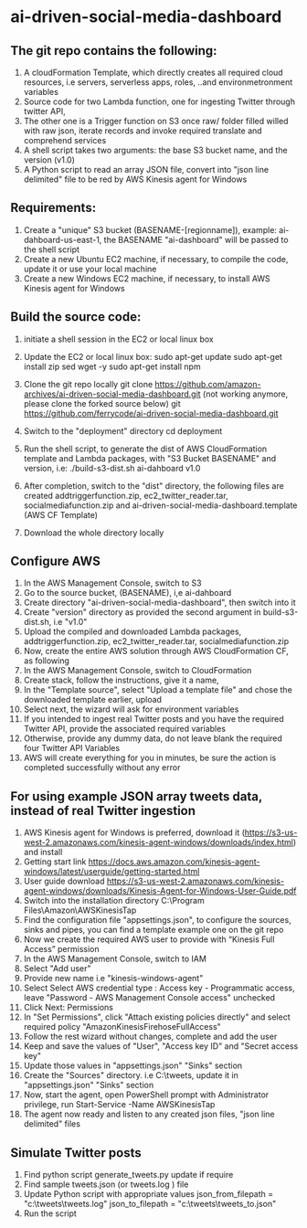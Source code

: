 # ai-driven-social-media-dashboard
## The git repo contains the following: 
1. A cloudFormation Template, which directly creates all required cloud resources, i.e servers, serverless apps, roles, ..and environmetronment variables 
2. Source code for two Lambda function, one for ingesting Twitter through twitter API, 
3. The other one is a Trigger function on S3 once raw/ folder filled willed with raw json, iterate records and invoke required translate and comprehend services 
4. A shell script takes two arguments: the base S3 bucket name, and the version (v1.0)
5. A Python script to read an array JSON file, convert into "json line delimited" file to be red by AWS Kinesis agent for Windows 

## Requirements:
1. Create a "unique" S3 bucket (BASENAME-[regionname]), example: ai-dahboard-us-east-1, the BASENAME "ai-dashboard" will be passed to the shell script 
2. Create a new Ubuntu EC2 machine, if necessary,  to compile the code, update it or use your local machine 
3. Create a new Windows EC2 machine, if necessary, to install AWS Kinesis agent for Windows

## Build the source code: 
1. initiate a shell session in the EC2 or local linux box
2. Update the EC2 or local linux box:
	sudo apt-get update
	sudo apt-get install zip sed wget -y
	sudo apt-get install npm 
3. Clone the git repo locally 
	git clone https://github.com/amazon-archives/ai-driven-social-media-dashboard.git (not working anymore, please clone the forked source below)
	git https://github.com/ferrycode/ai-driven-social-media-dashboard.git

4. Switch to the "deployment" directory 
	cd deployment

5. Run the shell script, to generate the dist of AWS CloudFormation template and Lambda packages, with "S3 Bucket BASENAME" and version, i.e:
	./build-s3-dist.sh ai-dahboard v1.0 

6. After completion, switch to the "dist" directory, the following files are created 
	addtriggerfunction.zip, ec2_twitter_reader.tar, socialmediafunction.zip and ai-driven-social-media-dashboard.template (AWS CF Template)
7. Download the whole directory locally 

## Configure AWS 

1. In the AWS Management Console, switch to S3 
2. Go to the source bucket, (BASENAME), i,e ai-dahboard
3. Create directory "ai-driven-social-media-dashboard", then switch into it
4. Create "version" directory as provided the second argument in build-s3-dist.sh, i.e "v1.0" 
5. Upload the compiled and downloaded Lambda packages, addtriggerfunction.zip, ec2_twitter_reader.tar, socialmediafunction.zip
6. Now, create the entire AWS solution through AWS CloudFormation CF, as following 
7. In the AWS Management Console, switch to CloudFormation 
8. Create stack, follow the instructions, give it a name,
9. In the "Template source", select "Upload a template file" and chose the downloaded template earlier, upload
10. Select next, the wizard will ask for environment variables 
11. If you intended to ingest real Twitter posts and you have the required Twitter API, provide the associated required variables
12. Otherwise, provide any dummy data, do not leave blank the required four Twitter API Variables 
13. AWS will create everything for you in minutes, be sure the action is completed successfully without any error 

## For using example JSON array tweets data, instead of real Twitter ingestion
1. AWS Kinesis agent for Windows is preferred, download it (https://s3-us-west-2.amazonaws.com/kinesis-agent-windows/downloads/index.html) and install 
2. Getting start link https://docs.aws.amazon.com/kinesis-agent-windows/latest/userguide/getting-started.html  
3. User guide download https://s3-us-west-2.amazonaws.com/kinesis-agent-windows/downloads/Kinesis-Agent-for-Windows-User-Guide.pdf
4. Switch into the installation directory C:\Program Files\Amazon\AWSKinesisTap
5. Find the configuration file "appsettings.json", to configure the sources, sinks and pipes, you can find a template example one on the git repo
6. Now we create the required AWS user to provide with “Kinesis Full Access” permission 
7. In the AWS Management Console, switch to IAM 
8. Select "Add user"
9. Provide new name i.e "kinesis-windows-agent"
10. Select Select AWS credential type : Access key - Programmatic access, leave "Password - AWS Management Console access" unchecked 
11. Click Next: Permissions 
12. In "Set Permissions", click "Attach existing policies directly"  and select required policy "AmazonKinesisFirehoseFullAccess"
13. Follow the rest wizard without changes, complete and add the user 
14. Keep and save the values of "User", "Access key ID" and "Secret access key"
15. Update those values in "appsettings.json" "Sinks" section
16. Create the "Sources" directory. i.e C:\tweets, update it in "appsettings.json" "Sinks" section
17. Now, start the agent, open PowerShell prompt with Administrator privilege, run 
	Start-Service -Name AWSKinesisTap
18. The agent now ready and listen to any created json files, "json line delimited" files

## Simulate Twitter posts 
1. Find python script generate_tweets.py update if require
2. Find sample tweets.json (or tweets.log ) file
3. Update Python script with appropriate values
	json_from_filepath = "c:\\tweets\\tweets.log"
	json_to_filepath = "c:\\tweets\\tweets_to.json"
4. Run the script

